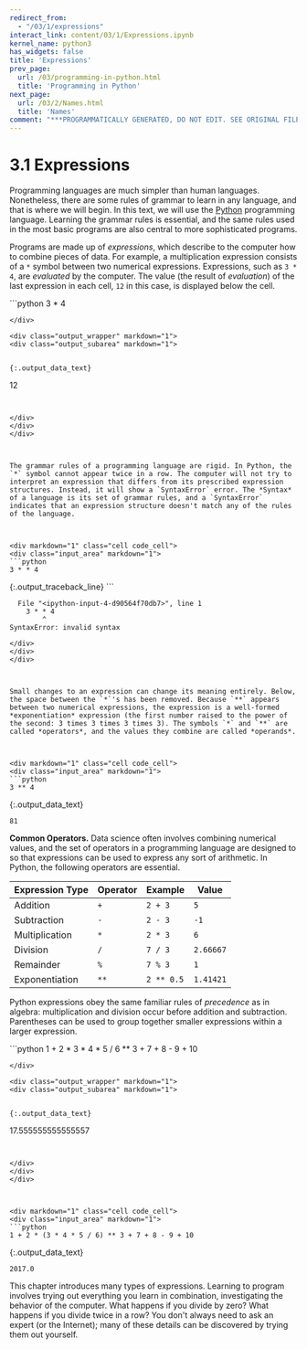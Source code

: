 ```yaml
---
redirect_from:
  - "/03/1/expressions"
interact_link: content/03/1/Expressions.ipynb
kernel_name: python3
has_widgets: false
title: 'Expressions'
prev_page:
  url: /03/programming-in-python.html
  title: 'Programming in Python'
next_page:
  url: /03/2/Names.html
  title: 'Names'
comment: "***PROGRAMMATICALLY GENERATED, DO NOT EDIT. SEE ORIGINAL FILES IN /content***"
---
```



# 3.1 Expressions
Programming languages are much simpler than human languages. Nonetheless, there are some rules of grammar to learn in any language, and that is where we will begin. In this text, we will use the [Python](https://www.python.org/) programming language. Learning the grammar rules is essential, and the same rules used in the most basic programs are also central to more sophisticated programs.

Programs are made up of *expressions*, which describe to the computer how to combine pieces of data. For example, a multiplication expression consists of a `*` symbol between two numerical expressions. Expressions, such as `3 * 4`, are *evaluated* by the computer. The value (the result of *evaluation*) of the last expression in each cell, `12` in this case, is displayed below the cell.



<div markdown="1" class="cell code_cell">
<div class="input_area" markdown="1">
```python
3 * 4

```
</div>

<div class="output_wrapper" markdown="1">
<div class="output_subarea" markdown="1">


{:.output_data_text}
```
12
```


</div>
</div>
</div>



The grammar rules of a programming language are rigid. In Python, the `*` symbol cannot appear twice in a row. The computer will not try to interpret an expression that differs from its prescribed expression structures. Instead, it will show a `SyntaxError` error. The *Syntax* of a language is its set of grammar rules, and a `SyntaxError` indicates that an expression structure doesn't match any of the rules of the language.



<div markdown="1" class="cell code_cell">
<div class="input_area" markdown="1">
```python
3 * * 4

```
</div>

<div class="output_wrapper" markdown="1">
<div class="output_subarea" markdown="1">
{:.output_traceback_line}
```

      File "<ipython-input-4-d90564f70db7>", line 1
        3 * * 4
            ^
    SyntaxError: invalid syntax



```
</div>
</div>
</div>



Small changes to an expression can change its meaning entirely. Below, the space between the `*`'s has been removed. Because `**` appears between two numerical expressions, the expression is a well-formed *exponentiation* expression (the first number raised to the power of the second: 3 times 3 times 3 times 3). The symbols `*` and `**` are called *operators*, and the values they combine are called *operands*.



<div markdown="1" class="cell code_cell">
<div class="input_area" markdown="1">
```python
3 ** 4

```
</div>

<div class="output_wrapper" markdown="1">
<div class="output_subarea" markdown="1">


{:.output_data_text}
```
81
```


</div>
</div>
</div>



**Common Operators.** Data science often involves combining numerical values, and the set of operators in a programming language are designed to so that expressions can be used to express any sort of arithmetic. In Python, the following operators are essential.

| Expression Type | Operator | Example    | Value     |
|-----------------|----------|------------|-----------|
| Addition        | `+`      | `2 + 3`    | `5`       |
| Subtraction     | `-`      | `2 - 3`    | `-1`      |
| Multiplication  | `*`      | `2 * 3`    | `6`       |
| Division        | `/`      | `7 / 3`    | `2.66667` |
| Remainder       | `%`      | `7 % 3`    | `1`       |
| Exponentiation  | `**`     | `2 ** 0.5` | `1.41421` |



Python expressions obey the same familiar rules of *precedence* as in algebra: multiplication and division occur before addition and subtraction. Parentheses can be used to group together smaller expressions within a larger expression.



<div markdown="1" class="cell code_cell">
<div class="input_area" markdown="1">
```python
1 + 2 * 3 * 4 * 5 / 6 ** 3 + 7 + 8 - 9 + 10

```
</div>

<div class="output_wrapper" markdown="1">
<div class="output_subarea" markdown="1">


{:.output_data_text}
```
17.555555555555557
```


</div>
</div>
</div>



<div markdown="1" class="cell code_cell">
<div class="input_area" markdown="1">
```python
1 + 2 * (3 * 4 * 5 / 6) ** 3 + 7 + 8 - 9 + 10

```
</div>

<div class="output_wrapper" markdown="1">
<div class="output_subarea" markdown="1">


{:.output_data_text}
```
2017.0
```


</div>
</div>
</div>



This chapter introduces many types of expressions. Learning to program involves trying out everything you learn in combination, investigating the behavior of the computer. What happens if you divide by zero? What happens if you divide twice in a row? You don't always need to ask an expert (or the Internet); many of these details can be discovered by trying them out yourself. 

